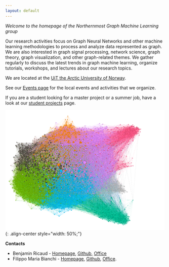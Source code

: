 ```yaml
---
layout: default
---
```


_Welcome to the homepage of the Northernmost Graph Machine Learning group_

Our research activities focus on Graph Neural Networks and other machine learning methodologies to process and analyze data represented as graph. We are also interested in graph signal processing, network science, graph theory, graph visualization, and other graph-related themes.
We gather regularly to discuss the latest trends in graph machine learning, organize tutorials, workshops, and lectures about our research topics. 

We are located at the [UiT the Arctic University of Norway](https://en.uit.no/).

See our [Events page](events.md) for the local events and activities that we organize.

If you are a student looking for a master project or a summer job, have a look at our [student projects](studentprojects.md) page.

![Graph of a part of a social network, from Gephi](figs\blogcatalog.png "a small social network"){: .align-center style="width: 50%;"}


**Contacts**

- Benjamin Ricaud - [Homepage](https://bricaud.github.io/), [Github](https://github.com/bricaud), [Office](https://use.mazemap.com/#v=1&config=uit&zlevel=2&center=18.987598,69.680524&zoom=18&sharepoitype=poi&sharepoi=825022&campusid=5)
- Filippo Maria Bianchi - [Homepage](https://sites.google.com/view/filippombianchi/home), [Github](https://github.com/FilippoMB), [Office](https://use.mazemap.com/#v=1&zlevel=4&center=18.987371,69.680943&zoom=18&campusid=5&sharepoitype=poi&sharepoi=825410).
